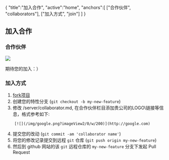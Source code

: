 {
	"title":"加入合作",
	"active":"home",
	"anchors":[
		["合作伙伴", "collaborators"], 
		["加入方式", "join"]
	]
}

加入合作
---
<a name="collaborators"></a>
### 合作伙伴

[![](/img/google.png?imageView2/0/w/200)](http://google.com)

期待您的加入：）

<a name="join"></a>
### 加入方式

1. [fork项目](https://github.com/h2object/h2o/fork)
2. 创建您的特性分支 (`git checkout -b my-new-feature`)
3. 修改 /server/collaborator.md, 在合作伙伴栏目添加贵公司的LOGO\链接等信息，格式参考如下:
````
	[![](/img/google.png?imageView2/0/w/200)](http://google.com)

````
4. 提交您的改动 (`git commit -am 'collaborator name'`)
4. 将您的修改记录提交到远程 `git` 仓库 (`git push origin my-new-feature`)
5. 然后到 github 网站的该 `git` 远程仓库的 `my-new-feature` 分支下发起 Pull Request
